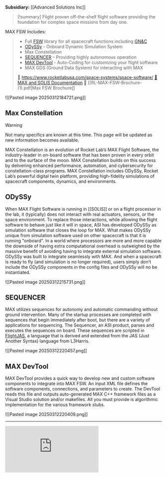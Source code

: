 
**Subsidiary:** [[Advanced Solutions Inc]]

>[!summary]
>Flight proven off-the-shelf flight software providing the foundation for complex space missions from day one.
>
MAX FSW Includes:
>- Full [FSW](https://www.nasa.gov/wp-content/uploads/2015/04/flight_software.pdf) library for all spacecraft functions including [GN&C](https://en.wikipedia.org/wiki/Guidance,_navigation,_and_control)
>- [ODySSy](https://www.youtube.com/watch?v=KpcWV5Au-sc&t=1s) - Onboard Dynamic Simulation System
>- Max Constellation
>- [SEQUENCER](https://www.youtube.com/watch?v=QdgcHttgbSY) – Providing highly autonomous operation
>- [MAX DevTool](https://www.youtube.com/watch?v=JFpChd3BHV8) - Auto-Coding for customizing your flight software
>- MAX GDS (Ground Data System) for interacting with MAX
>
>🔗 https://www.rocketlabusa.com/space-systems/space-software/
>[📄 MAX and SOLIS Documentation](https://max.rocketlabusa.com/docs#Welcome.md) 
>📰 [[RL-MAX-FSW-Brochure- (1).pdf|Max FSW Brochure]]


![[Pasted image 20250312184721.png]]

## Max Constellation

>[!warning]
>Not many specifics are known at this time. This page will be updated as new information becomes available. 

MAX Constellation is an evolution of Rocket Lab’s MAX Flight Software, the industry-leader in on-board software that has been proven in every orbit and to the surface of the moon. MAX Constellation builds on this success by delivering enhanced performance, automation, and cybersecurity for constellation-class programs. MAX Constellation includes ODySSy, Rocket Lab’s powerful digital twin platform, providing high-fidelity simulations of spacecraft components, dynamics, and environments.

## ODySSy

When MAX Flight Software is running in [[SOLIS]] or on a flight processor in the lab, it (typically) does not interact with real actuators, sensors, or the space environment. To replace those interactions, while allowing the flight software to behave just like it will in space, ASI has developed ODySSy as simulation software that closes the loop for MAX. What makes ODySSy unique from simulation software used on other spacecraft is that it is running "onboard". In a world where processors are more and more capable the downside of having extra computational overhead is outweighed by the massive benefit of avoiding having to integrate external simulation software. ODySSy was built to integrate seamlessly with MAX. And when a spacecraft is ready to fly (and simulation is no longer required), users simply don't include the ODySSy components in the config files and ODySSy will no be instantiated.

![[Pasted image 20250312215731.png]]


## SEQUENCER

MAX utilizes sequences for autonomy and automatic commanding without ground intervention. Many of the startup processes are completed with sequences that begin immediately after boot, but there are a variety of applications for sequencing. The Sequencer, an ASI product, parses and executes the sequences on board. These sequences are scripted in [FlightJAS](https://max.rocketlabusa.com/docs#MAX/Sequencing/FlightJAS.md), a language that is derived and extended from the JAS (Just Another Syntax) language from L3Harris.

![[Pasted image 20250312220457.png]]

## MAX DevTool

MAX DevTool provides a quick way to develop new and custom software components to integrate into MAX FSW. An input XML file defines the software components, connections, and parameters to create. The DevTool reads this file and outputs auto-generated MAX C++ framework files as a Visual Studio solution and/or makefiles. All you must provide is algorithmic implementation for the various framework stubs.

![[Pasted image 20250312220409.png]]

---

<div class="responsive-video">
<iframe src="https://www.youtube.com/embed/7oozDn1OVa4" title="Introduction to MAX | ASI by Rocket Lab" frameborder="0" allow="accelerometer; autoplay; clipboard-write; encrypted-media; gyroscope; picture-in-picture; web-share" referrerpolicy="strict-origin-when-cross-origin" allowfullscreen></iframe>
</div>

